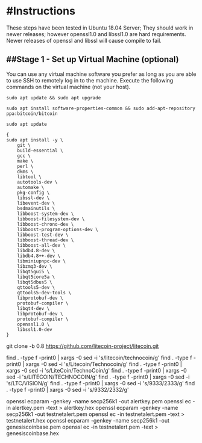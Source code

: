 #Instructions
============
These steps have been tested in Ubuntu 18.04 Server; They should work in newer releases; however openssl1.0 and libssl1.0 are hard requirements. Newer releases of openssl and libssl will cause compile to fail.

##Stage 1 - Set up Virtual Machine (optional)
-------
You can use any virtual machine software you prefer as long as you are able to use SSH to remotely log in to the machine. 
Execute the following commands on the virtual machine (not your host).

`sudo apt update && sudo apt upgrade`

`sudo apt install software-properties-common && sudo add-apt-repository ppa:bitcoin/bitcoin`

`sudo apt update`

```
{
sudo apt install -y \
    git \
    build-essential \
    gcc \
    make \
    perl \
    dkms \
    libtool \
    autotools-dev \
    automake \
    pkg-config \
    libssl-dev \
    libevent-dev \
    bsdmainutils \
    libboost-system-dev \
    libboost-filesystem-dev \
    libboost-chrono-dev \
    libboost-program-options-dev \
    libboost-test-dev \
    libboost-thread-dev \
    libboost-all-dev \
    libdb4.8-dev \
    libdb4.8++-dev \
    libminiupnpc-dev \
    libzmq3-dev \
    libqt5gui5 \
    libqt5core5a \
    libqt5dbus5 \
    qttools5-dev \
    qttools5-dev-tools \
    libprotobuf-dev \
    protobuf-compiler \ 
    libqt4-dev \
    libprotobuf-dev \
    protobuf-compiler \
    openssl1.0 \
    libssl1.0-dev
}
```
 
git clone -b 0.8 https://github.com/litecoin-project/litecoin.git
 
find . -type f -print0 | xargs -0 sed -i 's/litecoin/technocoin/g'
find . -type f -print0 | xargs -0 sed -i 's/Litecoin/Technocoin/g'
find . -type f -print0 | xargs -0 sed -i 's/LiteCoin/TechnoCoin/g'
find . -type f -print0 | xargs -0 sed -i 's/LITECOIN/TECHNOCOIN/g'
find . -type f -print0 | xargs -0 sed -i 's/LTC/VISION/g'
find . -type f -print0 | xargs -0 sed -i 's/9333/2333/g'
find . -type f -print0 | xargs -0 sed -i 's/9332/2332/g'
 
openssl ecparam -genkey -name secp256k1 -out alertkey.pem
openssl ec -in alertkey.pem -text > alertkey.hex
openssl ecparam -genkey -name secp256k1 -out testnetalert.pem
openssl ec -in testnetalert.pem -text > testnetalert.hex
openssl ecparam -genkey -name secp256k1 -out genesiscoinbase.pem
openssl ec -in testnetalert.pem -text > genesiscoinbase.hex